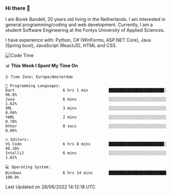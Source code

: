 ### Hi there 👋

I am Borek Bandell, 20 years old living in the Netherlands. I am interested in general programming/coding and web development. Currently, I am a student Software Engineering at the Fontys University of Applied Sciences.

I have experience with: Python, C# (WinForms, ASP.NET Core), Java (Spring boot), JavaScript (ReactJS), HTML and CSS.

<!--START_SECTION:waka-->
![Code Time](http://img.shields.io/badge/Code%20Time-193%20hrs%204%20mins-blue)

📊 **This Week I Spent My Time On** 

```text
⌚︎ Time Zone: Europe/Amsterdam

💬 Programming Languages: 
Dart                     6 hrs 1 min         ████████████████████████░   96.6% 
Java                     6 mins              ░░░░░░░░░░░░░░░░░░░░░░░░░   1.62% 
XML                      3 mins              ░░░░░░░░░░░░░░░░░░░░░░░░░   0.94% 
YAML                     2 mins              ░░░░░░░░░░░░░░░░░░░░░░░░░   0.78% 
Other                    0 secs              ░░░░░░░░░░░░░░░░░░░░░░░░░   0.06%

🔥 Editors: 
VS Code                  6 hrs 8 mins        ████████████████████████░   98.38% 
IntelliJ                 6 mins              ░░░░░░░░░░░░░░░░░░░░░░░░░   1.62%

💻 Operating System: 
Windows                  6 hrs 14 mins       █████████████████████████   100.0%

```


 Last Updated on 28/06/2022 14:12:18 UTC
<!--END_SECTION:waka-->

<!--**tcBorek2002/tcBorek2002** is a ✨ _special_ ✨ repository because its `README.md` (this file) appears on your GitHub profile.

Here are some ideas to get you started:

- 🔭 I’m currently working on ...
- 🌱 I’m currently learning ...
- 👯 I’m looking to collaborate on ...
- 🤔 I’m looking for help with ...
- 💬 Ask me about ...
- 📫 How to reach me: ...
- 😄 Pronouns: ...
- ⚡ Fun fact: ...
-->
